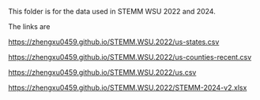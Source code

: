 This folder is for the data used in STEMM WSU 2022 and 2024.

The links are

https://zhengxu0459.github.io/STEMM.WSU.2022/us-states.csv

https://zhengxu0459.github.io/STEMM.WSU.2022/us-counties-recent.csv

https://zhengxu0459.github.io/STEMM.WSU.2022/us.csv

https://zhengxu0459.github.io/STEMM.WSU.2022/STEMM-2024-v2.xlsx


